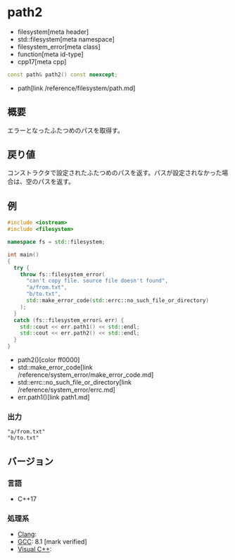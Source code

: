 # path2
* filesystem[meta header]
* std::filesystem[meta namespace]
* filesystem_error[meta class]
* function[meta id-type]
* cpp17[meta cpp]

```cpp
const path& path2() const noexcept;
```
* path[link /reference/filesystem/path.md]

## 概要
エラーとなったふたつめのパスを取得す。


## 戻り値
コンストラクタで設定されたふたつめのパスを返す。パスが設定されなかった場合は、空のパスを返す。


## 例
```cpp example
#include <iostream>
#include <filesystem>

namespace fs = std::filesystem;

int main()
{
  try {
    throw fs::filesystem_error(
      "can't copy file. source file doesn't found",
      "a/from.txt",
      "b/to.txt",
      std::make_error_code(std::errc::no_such_file_or_directory)
    );
  }
  catch (fs::filesystem_error& err) {
    std::cout << err.path1() << std::endl;
    std::cout << err.path2() << std::endl;
  }
}
```
* path2()[color ff0000]
* std::make_error_code[link /reference/system_error/make_error_code.md]
* std::errc::no_such_file_or_directory[link /reference/system_error/errc.md]
* err.path1()[link path1.md]

### 出力
```
"a/from.txt"
"b/to.txt"
```

## バージョン
### 言語
- C++17

### 処理系
- [Clang](/implementation.md#clang):
- [GCC](/implementation.md#gcc): 8.1 [mark verified]
- [Visual C++](/implementation.md#visual_cpp):

